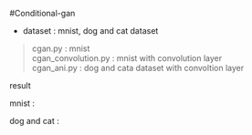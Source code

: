 #Conditional-gan  

* dataset : mnist, dog and cat dataset  
>cgan.py : mnist  
>cgan_convolution.py : mnist with convolution layer  
>cgan_ani.py : dog and cata dataset with convoltion layer  

result  

mnist :  

dog and cat :  
